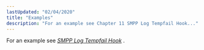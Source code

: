 ```yaml
---
lastUpdated: "02/04/2020"
title: "Examples"
description: "For an example see Chapter 11 SMPP Log Tempfail Hook..."
---
```


For an example see [*SMPP Log Tempfail Hook*](/momentum/mobile/mobile-developer-guide/smpp-log-tempfail-hook) .